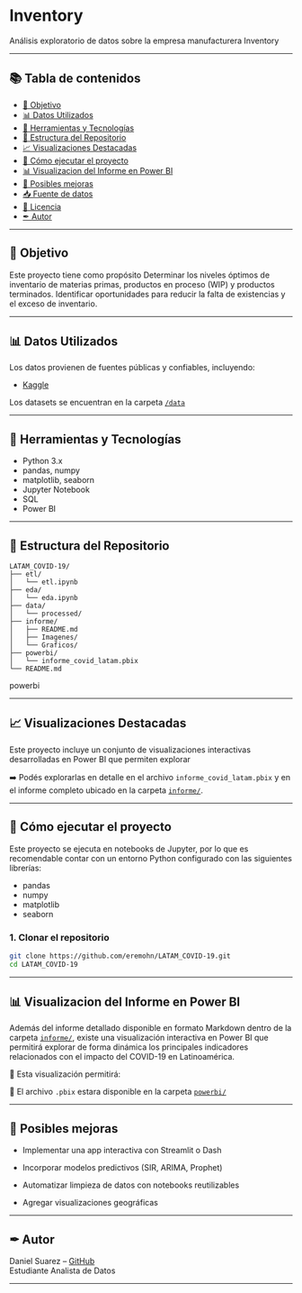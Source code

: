 # Inventory

Análisis exploratorio de datos sobre la empresa manufacturera Inventory

---
## 📚 Tabla de contenidos

- [📌 Objetivo](#-objetivo)
- [📊 Datos Utilizados](#-datos-utilizados)
- [🧰 Herramientas y Tecnologías](#-herramientas-y-tecnologías)
- [📁 Estructura del Repositorio](#-estructura-del-repositorio)
- [📈 Visualizaciones Destacadas](#-visualizaciones-destacadas)
- [🚀 Cómo ejecutar el proyecto](#-cómo-ejecutar-el-proyecto)
- [📊 Visualizacion del Informe en Power BI](#-visualizacion-del-informe-en-power-bi)
- [🧠 Posibles mejoras](#-posibles-mejoras)
- [📥 Fuente de datos](#-fuente-de-datos)
- [📜 Licencia](#-licencia)
- [✒ Autor](#-autor)

---

## 📌 Objetivo

Este proyecto tiene como propósito Determinar los niveles óptimos de inventario de materias primas, productos en proceso (WIP) y productos terminados.
Identificar oportunidades para reducir la falta de existencias y el exceso de inventario.
 
---

## 📊 Datos Utilizados

Los datos provienen de fuentes públicas y confiables, incluyendo:

- [Kaggle]([https://ourworldindata.org/](https://www.kaggle.com/datasets/bhanupratapbiswas/inventory-analysis-case-study/data))

Los datasets se encuentran en la carpeta [`/data`](./data/) 

---

## 🧰 Herramientas y Tecnologías

- Python 3.x
- pandas, numpy
- matplotlib, seaborn
- Jupyter Notebook
- SQL
- Power BI

---

## 📁 Estructura del Repositorio

```
LATAM_COVID-19/
├── etl/
│   └── etl.ipynb
├── eda/
│   └── eda.ipynb
├── data/
│   └── processed/
├── informe/
│   ├── README.md 
│   ├── Imagenes/
│   └── Graficos/
├── powerbi/
│   └── informe_covid_latam.pbix
└── README.md

```
powerbi

---

## 📈 Visualizaciones Destacadas

Este proyecto incluye un conjunto de visualizaciones interactivas desarrolladas en Power BI que permiten explorar 

➡️ Podés explorarlas en detalle en el archivo `informe_covid_latam.pbix` y en el informe completo ubicado en la carpeta [`informe/`](./informe/).


---

## 🚀 Cómo ejecutar el proyecto

Este proyecto se ejecuta en notebooks de Jupyter, por lo que es recomendable contar con un entorno Python configurado con las siguientes librerías:

- pandas
- numpy
- matplotlib
- seaborn

### 1. Clonar el repositorio

```bash
git clone https://github.com/eremohn/LATAM_COVID-19.git
cd LATAM_COVID-19
```
---

## 📊 Visualizacion del Informe en Power BI

Además del informe detallado disponible en formato Markdown dentro de la carpeta [`informe/`](./informe), existe una visualización interactiva en Power BI que permitirá explorar de forma dinámica los principales indicadores relacionados con el impacto del COVID-19 en Latinoamérica.

🔹 Esta visualización permitirá:

📁 El archivo `.pbix` estara disponible en la carpeta [`powerbi/`](./powerbi)


---
## 🧠 Posibles mejoras
- Implementar una app interactiva con Streamlit o Dash

- Incorporar modelos predictivos (SIR, ARIMA, Prophet)

- Automatizar limpieza de datos con notebooks reutilizables

- Agregar visualizaciones geográficas

---

## ✒ Autor

Daniel Suarez – [GitHub](https://github.com/dssuarezca)  
Estudiante Analista de Datos

---


